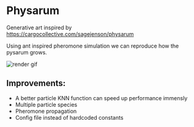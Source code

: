 # Physarum
Generative art inspired by https://cargocollective.com/sagejenson/physarum

Using ant inspired pheromone simulation we can reproduce how the pysarum grows.

![render gif](https://github.com/fabienblin/phyarum/blob/master/physarum.gif)

## Improvements:
- A better particle KNN function can speed up performance immensly
- Multiple particle species
- Pheromone propagation
- Config file instead of hardcoded constants

